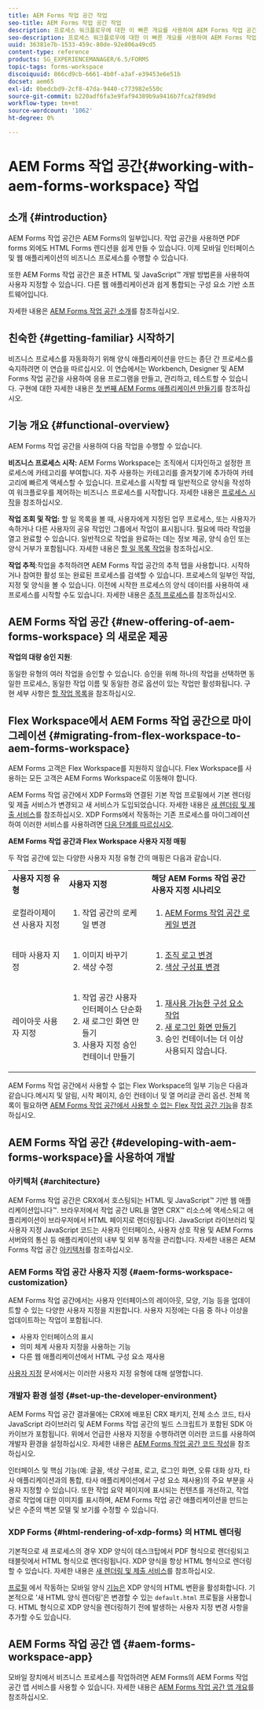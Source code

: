 ```yaml
---
title: AEM Forms 작업 공간 작업
seo-title: AEM Forms 작업 공간 작업
description: 프로세스 워크플로우에 대한 이 빠른 개요를 사용하여 AEM Forms 작업 공간 을 시작합니다.
seo-description: 프로세스 워크플로우에 대한 이 빠른 개요를 사용하여 AEM Forms 작업 공간 을 시작합니다.
uuid: 36381e7b-1533-459c-80de-92e806a49cd5
content-type: reference
products: SG_EXPERIENCEMANAGER/6.5/FORMS
topic-tags: forms-workspace
discoiquuid: 866cd9cb-6661-4b0f-a3af-e39453e6e51b
docset: aem65
exl-id: 0bedcbd9-2cf8-47da-9440-c773982e550c
source-git-commit: b220adf6fa3e9faf94389b9a9416b7fca2f89d9d
workflow-type: tm+mt
source-wordcount: '1062'
ht-degree: 0%

---
```


# AEM Forms 작업 공간{#working-with-aem-forms-workspace} 작업

## 소개 {#introduction}

AEM Forms 작업 공간은 AEM Forms의 일부입니다. 작업 공간을 사용하면 PDF forms 외에도 HTML Forms 렌디션을 쉽게 만들 수 있습니다. 이제 모바일 인터페이스 및 웹 애플리케이션의 비즈니스 프로세스를 수행할 수 있습니다.

또한 AEM Forms 작업 공간은 표준 HTML 및 JavaScript™ 개발 방법론을 사용하여 사용자 지정할 수 있습니다. 다른 웹 애플리케이션과 쉽게 통합되는 구성 요소 기반 소프트웨어입니다.

자세한 내용은 [AEM Forms 작업 공간 소개](/help/forms/using/introduction-html-workspace.md)를 참조하십시오.

## 친숙한 {#getting-familiar} 시작하기

비즈니스 프로세스를 자동화하기 위해 양식 애플리케이션을 만드는 종단 간 프로세스를 숙지하려면 이 연습을 따르십시오. 이 연습에서는 Workbench, Designer 및 AEM Forms 작업 공간을 사용하여 응용 프로그램을 만들고, 관리하고, 테스트할 수 있습니다. 구현에 대한 자세한 내용은 [첫 번째 AEM Forms 애플리케이션 만들기](https://help.adobe.com/en_US/livecycle/11.0/CreateFirstApp/index.html)를 참조하십시오.

## 기능 개요 {#functional-overview}

AEM Forms 작업 공간을 사용하여 다음 작업을 수행할 수 있습니다.

**비즈니스 프로세스 시작:** AEM Forms Workspace는 조직에서 디자인하고 설정한 프로세스에 카테고리를 부여합니다. 자주 사용하는 카테고리를 즐겨찾기에 추가하여 카테고리에 빠르게 액세스할 수 있습니다. 프로세스를 시작할 때 일반적으로 양식을 작성하여 워크플로우를 제어하는 비즈니스 프로세스를 시작합니다. 자세한 내용은 [프로세스 시작](/help/forms/using/starting-processes.md)을 참조하십시오.

**작업 조회 및 작업:**  할 일 목록을 볼 때, 사용자에게 지정된 업무 프로세스, 또는 사용자가 속하거나 다른 사용자의 공유 작업인 그룹에서 작업이 표시됩니다. 필요에 따라 작업을 열고 완료할 수 있습니다. 일반적으로 작업을 완료하는 데는 정보 제공, 양식 승인 또는 양식 거부가 포함됩니다. 자세한 내용은 [할 일 목록 작업](/help/forms/using/todo-lists.md)을 참조하십시오.

**작업 추적**:작업을 추적하려면 AEM Forms 작업 공간의 추적 탭을 사용합니다. 시작하거나 참여한 활성 또는 완료된 프로세스를 검색할 수 있습니다. 프로세스의 일부인 작업, 지정 및 양식을 볼 수 있습니다. 이전에 시작한 프로세스의 양식 데이터를 사용하여 새 프로세스를 시작할 수도 있습니다. 자세한 내용은 [추적 프로세스](/help/forms/using/tracking-processes.md)를 참조하십시오.

## AEM Forms 작업 공간 {#new-offering-of-aem-forms-workspace} 의 새로운 제공

**작업의 대량 승인 지원**:

동일한 유형의 여러 작업을 승인할 수 있습니다. 승인을 위해 하나의 작업을 선택하면 동일한 프로세스, 동일한 작업 이름 및 동일한 경로 옵션이 있는 작업만 활성화됩니다. 구현 세부 사항은 [할 작업 목록](/help/forms/using/todo-lists.md)을 참조하십시오.

## Flex Workspace에서 AEM Forms 작업 공간으로 마이그레이션 {#migrating-from-flex-workspace-to-aem-forms-workspace}

AEM Forms 고객은 Flex Workspace를 지원하지 않습니다. Flex Workspace를 사용하는 모든 고객은 AEM Forms Workspace로 이동해야 합니다.

AEM Forms 작업 공간에서 XDP Forms와 연결된 기본 작업 프로필에서 기본 렌더링 및 제출 서비스가 변경되고 새 서비스가 도입되었습니다. 자세한 내용은 [새 렌더링 및 제출 서비스](/help/forms/using/new-render-submit-service.md)를 참조하십시오. XDP Forms에서 작동하는 기존 프로세스를 마이그레이션하여 이러한 서비스를 사용하려면 [다음 단계를 따르십시오](new-render-submit-service.md).

**AEM Forms 작업 공간과 Flex Workspace 사용자 지정 매핑**

두 작업 공간에 있는 다양한 사용자 지정 유형 간의 매핑은 다음과 같습니다.

<table>
 <tbody>
  <tr>
   <td><strong>사용자 지정 유형 </strong></td>
   <td><strong>사용자 지정 </strong></td>
   <td><strong>해당 AEM Forms 작업 공간 사용자 지정 시나리오</strong></td>
  </tr>
  <tr>
   <td>로컬라이제이션 사용자 지정</td>
   <td>
    <ol>
     <li>작업 공간의 로케일 변경</li>
    </ol> </td>
   <td>
    <ol>
     <li><a href="/help/forms/using/changing-locale-user-interface.md">AEM Forms 작업 공간 로케일 변경</a></li>
    </ol> </td>
  </tr>
  <tr>
   <td>테마 사용자 지정</td>
   <td>
    <ol>
     <li>이미지 바꾸기</li>
     <li>색상 수정</li>
    </ol> </td>
   <td>
    <ol>
     <li><a href="/help/forms/using/changing-organization-logo-branding.md">조직 로고 변경</a> </li>
     <li><a href="/help/forms/using/changing-color-scheme-interface.md">색상 구성표 변경</a></li>
    </ol> </td>
  </tr>
  <tr>
   <td>레이아웃 사용자 지정</td>
   <td>
    <ol>
     <li>작업 공간 사용자 인터페이스 단순화<br /> </li>
     <li>새 로그인 화면 만들기</li>
     <li>사용자 지정 승인 컨테이너 만들기</li>
    </ol> </td>
   <td>
    <ol>
     <li><a href="/help/forms/using/description-reusable-components.md">재사용 가능한 구성 요소 작업</a></li>
     <li><a href="/help/forms/using/creating-new-login-screen.md">새 로그인 화면 만들기</a></li>
     <li>승인 컨테이너는 더 이상 사용되지 않습니다.</li>
    </ol> </td>
  </tr>
 </tbody>
</table>

AEM Forms 작업 공간에서 사용할 수 없는 Flex Workspace의 일부 기능은 다음과 같습니다.메시지 및 알림, 시작 페이지, 승인 컨테이너 및 열 머리글 관리 옵션. 전체 목록이 필요하면 [AEM Forms 작업 공간에서 사용할 수 없는 Flex 작업 공간 기능](/help/forms/using/features-flex-workspace-available-html.md)을 참조하십시오.

## AEM Forms 작업 공간 {#developing-with-aem-forms-workspace}을 사용하여 개발

### 아키텍처 {#architecture}

AEM Forms 작업 공간은 CRX에서 호스팅되는 HTML 및 JavaScript™ 기반 웹 애플리케이션입니다™. 브라우저에서 작업 공간 URL을 열면 CRX™ 리소스에 액세스되고 애플리케이션이 브라우저에서 HTML 페이지로 렌더링됩니다. JavaScript 라이브러리 및 사용자 지정 JavaScript 코드는 사용자 인터페이스, 사용자 상호 작용 및 AEM Forms 서버와의 통신 등 애플리케이션의 내부 및 외부 동작을 관리합니다. 자세한 내용은 AEM Forms 작업 공간 [아키텍처](/help/forms/using/html-workspace-architecture.md)를 참조하십시오.

### AEM Forms 작업 공간 사용자 지정 {#aem-forms-workspace-customization}

AEM Forms 작업 공간에서는 사용자 인터페이스의 레이아웃, 모양, 기능 등을 업데이트할 수 있는 다양한 사용자 지정을 지원합니다. 사용자 지정에는 다음 중 하나 이상을 업데이트하는 작업이 포함됩니다.

* 사용자 인터페이스의 표시
* 의미 체계 사용자 지정을 사용하는 기능
* 다른 웹 애플리케이션에서 HTML 구성 요소 재사용

[사용자 지정](introduction-customizing-html-workspace.md#types-of-customizations) 문서에서는 이러한 사용자 지정 유형에 대해 설명합니다.

### 개발자 환경 설정 {#set-up-the-developer-environment}

AEM Forms 작업 공간 결과물에는 CRX에 배포된 CRX 패키지, 전체 소스 코드, 타사 JavaScript 라이브러리 및 AEM Forms 작업 공간의 빌드 스크립트가 포함된 SDK 아카이브가 포함됩니다. 위에서 언급한 사용자 지정을 수행하려면 이러한 코드를 사용하여 개발자 환경을 설정하십시오. 자세한 내용은 [AEM Forms 작업 공간 코드 작성](introduction-customizing-html-workspace.md#building-html-workspace-code)을 참조하십시오.

인터페이스 및 핵심 기능(예: 글꼴, 색상 구성표, 로고, 로그인 화면, 오류 대화 상자, 타사 애플리케이션과의 통합, 타사 애플리케이션에서 구성 요소 재사용)의 주요 부분을 사용자 지정할 수 있습니다. 또한 작업 요약 페이지에 표시되는 컨텐츠를 개선하고, 작업 경로 작업에 대한 이미지를 표시하며, AEM Forms 작업 공간 애플리케이션을 만드는 낮은 수준의 백본 모델 및 보기를 수정할 수 있습니다.

### XDP Forms {#html-rendering-of-xdp-forms} 의 HTML 렌더링

기본적으로 새 프로세스의 경우 XDP 양식이 데스크탑에서 PDF 형식으로 렌더링되고 태블릿에서 HTML 형식으로 렌더링됩니다. XDP 양식을 항상 HTML 형식으로 렌더링할 수 있습니다. 자세한 내용은 [새 렌더링 및 제출 서비스](/help/forms/using/new-render-submit-service.md)를 참조하십시오.

[프로필](https://helpx.adobe.com/livecycle/help/mobile-forms/introduction.html) 에서 작동하는 모바일 양식  [기능은](https://helpx.adobe.com/livecycle/help/mobile-forms/creating-profile.html) XDP 양식의 HTML 변환을 활성화합니다. 기본적으로 &#39;새 HTML 양식 렌더링&#39;은 변경할 수 있는 `default.html` 프로필을 사용합니다. HTML 형식으로 XDP 양식을 렌더링하기 전에 발생하는 사용자 지정 변경 사항을 추가할 수도 있습니다.

## AEM Forms 작업 공간 앱 {#aem-forms-workspace-app}

모바일 장치에서 비즈니스 프로세스를 작업하려면 AEM Forms의 AEM Forms 작업 공간 앱 서비스를 사용할 수 있습니다. 자세한 내용은 [AEM Forms 작업 공간 앱 개요](https://helpx.adobe.com/livecycle/help/mobile-workspace/mobile-workspace-overview.html)를 참조하십시오.
